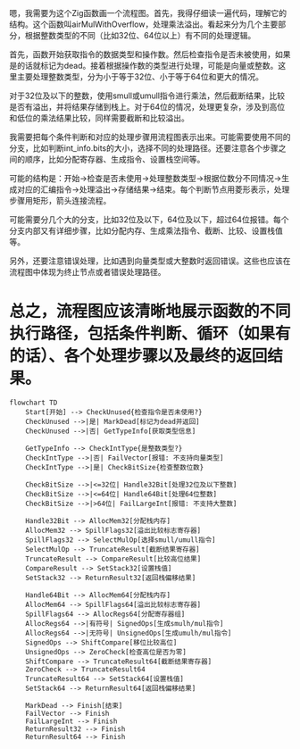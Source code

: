嗯，我需要为这个Zig函数画一个流程图。首先，我得仔细读一遍代码，理解它的结构。这个函数叫airMulWithOverflow，处理乘法溢出。看起来分为几个主要部分，根据整数类型的不同（比如32位、64位以上）有不同的处理逻辑。

首先，函数开始获取指令的数据类型和操作数。然后检查指令是否未被使用，如果是的话就标记为dead。接着根据操作数的类型进行处理，可能是向量或整数。这里主要处理整数类型，分为小于等于32位、小于等于64位和更大的情况。

对于32位及以下的整数，使用smull或umull指令进行乘法，然后截断结果，比较是否有溢出，并将结果存储到栈上。对于64位的情况，处理更复杂，涉及到高位和低位的乘法结果比较，同样需要截断和比较溢出。

我需要把每个条件判断和对应的处理步骤用流程图表示出来。可能需要使用不同的分支，比如判断int_info.bits的大小，选择不同的处理路径。还要注意各个步骤之间的顺序，比如分配寄存器、生成指令、设置栈空间等。

可能的结构是：开始→检查是否未使用→处理整数类型→根据位数分不同情况→生成对应的汇编指令→处理溢出→存储结果→结束。每个判断节点用菱形表示，处理步骤用矩形，箭头连接流程。

可能需要分几个大的分支，比如32位及以下，64位及以下，超过64位报错。每个分支内部又有详细步骤，比如分配内存、生成乘法指令、截断、比较、设置栈值等。

另外，还要注意错误处理，比如遇到向量类型或大整数时返回错误。这些也应该在流程图中体现为终止节点或者错误处理路径。

总之，流程图应该清晰地展示函数的不同执行路径，包括条件判断、循环（如果有的话）、各个处理步骤以及最终的返回结果。
================================================
```mermaid
flowchart TD
    Start[开始] --> CheckUnused{检查指令是否未使用?}
    CheckUnused -->|是| MarkDead[标记为dead并返回]
    CheckUnused -->|否| GetTypeInfo[获取类型信息]
    
    GetTypeInfo --> CheckIntType{是整数类型?}
    CheckIntType -->|否| FailVector[报错: 不支持向量类型]
    CheckIntType -->|是| CheckBitSize{检查整数位数}
    
    CheckBitSize -->|<=32位| Handle32Bit[处理32位及以下整数]
    CheckBitSize -->|<=64位| Handle64Bit[处理64位整数]
    CheckBitSize -->|>64位| FailLargeInt[报错: 不支持大整数]
    
    Handle32Bit --> AllocMem32[分配栈内存]
    AllocMem32 --> SpillFlags32[溢出比较标志寄存器]
    SpillFlags32 --> SelectMulOp[选择smull/umull指令]
    SelectMulOp --> TruncateResult[截断结果寄存器]
    TruncateResult --> CompareResult[比较高位结果]
    CompareResult --> SetStack32[设置栈值]
    SetStack32 --> ReturnResult32[返回栈偏移结果]
    
    Handle64Bit --> AllocMem64[分配栈内存]
    AllocMem64 --> SpillFlags64[溢出比较标志寄存器]
    SpillFlags64 --> AllocRegs64[分配寄存器组]
    AllocRegs64 -->|有符号| SignedOps[生成smulh/mul指令]
    AllocRegs64 -->|无符号| UnsignedOps[生成umulh/mul指令]
    SignedOps --> ShiftCompare[移位比较高位]
    UnsignedOps --> ZeroCheck[检查高位是否为零]
    ShiftCompare --> TruncateResult64[截断结果寄存器]
    ZeroCheck --> TruncateResult64
    TruncateResult64 --> SetStack64[设置栈值]
    SetStack64 --> ReturnResult64[返回栈偏移结果]
    
    MarkDead --> Finish[结束]
    FailVector --> Finish
    FailLargeInt --> Finish
    ReturnResult32 --> Finish
    ReturnResult64 --> Finish
```